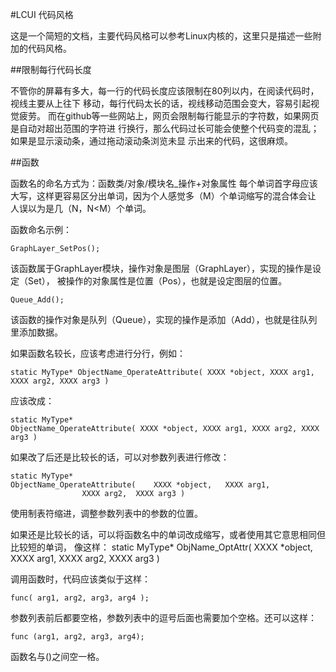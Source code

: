 #LCUI 代码风格

这是一个简短的文档，主要代码风格可以参考Linux内核的，这里只是描述一些附加的代码风格。

##限制每行代码长度

不管你的屏幕有多大，每一行的代码长度应该限制在80列以内，在阅读代码时，视线主要从上往下
移动，每行代码太长的话，视线移动范围会变大，容易引起视觉疲劳。
而在github等一些网站上，网页会限制每行能显示的字符数，如果网页是自动对超出范围的字符进
行换行，那么代码过长可能会使整个代码变的混乱；如果是显示滚动条，通过拖动滚动条浏览未显
示出来的代码，这很麻烦。

##函数

函数名的命名方式为：函数类/对象/模块名_操作+对象属性
每个单词首字母应该大写，这样更容易区分出单词，因为个人感觉多（M）个单词缩写的混合体会让
人误以为是几（N，N<M）个单词。

函数命名示例：

	GraphLayer_SetPos();

该函数属于GraphLayer模块，操作对象是图层（GraphLayer），实现的操作是设定（Set），
被操作的对象属性是位置（Pos），也就是设定图层的位置。

	Queue_Add();

该函数的操作对象是队列（Queue），实现的操作是添加（Add），也就是往队列里添加数据。

如果函数名较长，应该考虑进行分行，例如：

	static MyType* ObjectName_OperateAttribute( XXXX *object, XXXX arg1, XXXX arg2, XXXX arg3 )

应该改成：

	static MyType* 
	ObjectName_OperateAttribute( XXXX *object, XXXX arg1, XXXX arg2, XXXX arg3 )

如果改了后还是比较长的话，可以对参数列表进行修改：

	static MyType* 
	ObjectName_OperateAttribute(	XXXX *object,	XXXX arg1,
					XXXX arg2,	XXXX arg3 )

使用制表符缩进，调整参数列表中的参数的位置。

如果还是比较长的话，可以将函数名中的单词改成缩写，或者使用其它意思相同但比较短的单词，
像这样：
	static MyType* 
	ObjName_OptAttr(	XXXX *object, XXXX arg1,
				XXXX arg2, XXXX arg3 )

调用函数时，代码应该类似于这样：

	func( arg1, arg2, arg3, arg4 );

参数列表前后都要空格，参数列表中的逗号后面也需要加个空格。还可以这样：

	func (arg1, arg2, arg3, arg4);

函数名与()之间空一格。




